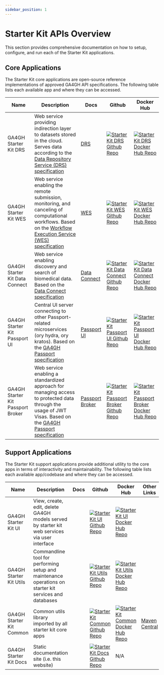 ```yaml
---
sidebar_position: 1
---
```


# Starter Kit APIs Overview

This section provides comprehensive documentation on how to setup, configure, and run each of the Starter Kit applications.

## Core Applications

The Starter Kit core applications are open-source reference implementations of approved GA4GH API specifications. The following table lists each available app and where they can be accessed. 

| Name | Description | Docs | Github | Docker Hub |
|------|-------------|------|--------|------------|
| GA4GH Starter Kit DRS | Web service providing indirection layer to datasets stored in the cloud. Serves data according to the [Data Repository Service (DRS) specification](https://github.com/ga4gh/data-repository-service-schemas) | [DRS](./drs/drs_overview) | [![Starter Kit DRS Github Repo](/img/GitHub-Mark-32px.png)](https://github.com/ga4gh/ga4gh-starter-kit-drs) | [![Starter Kit DRS Docker Hub Repo](/img/Moby-logo.png)](https://hub.docker.com/repository/docker/ga4gh/ga4gh-starter-kit-drs) |
| GA4GH Starter Kit WES | Web service enabling the remote submission, monitoring, and canceling of computational workflows. Based on the [Workflow Execution Service (WES) specification](https://github.com/ga4gh/workflow-execution-service-schemas) | [WES](./wes/wes_overview) | [![Starter Kit WES Github Repo](/img/GitHub-Mark-32px.png)](https://github.com/ga4gh/ga4gh-starter-kit-wes) | [![Starter Kit WES Docker Hub Repo](/img/Moby-logo.png)](https://hub.docker.com/repository/docker/ga4gh/ga4gh-starter-kit-wes) |
| GA4GH Starter Kit Data Connect | Web service enabling discovery and search of biomedical data. Based on the [Data Connect specification](https://github.com/ga4gh-discovery/data-connect) | [Data Connect](./data_connect/data_connect_overview) | [![Starter Kit Data Connect Github Repo](/img/GitHub-Mark-32px.png)](https://github.com/ga4gh/ga4gh-starter-kit-data-connect) | [![Starter Kit Data Connect Docker Hub Repo](/img/Moby-logo.png)](https://hub.docker.com/repository/docker/ga4gh/ga4gh-starter-kit-data-connect) |
| GA4GH Starter Kit Passport UI | Central UI server connecting to other Passport-related microservices (ory hydra, ory kratos). Based on the [GA4GH Passport specification](https://github.com/ga4gh-duri/ga4gh-duri.github.io/blob/master/researcher_ids/ga4gh_passport_v1.md) | [Passport UI](./passport/passport_ui_overview) | [![Starter Kit Passport UI Github Repo](/img/GitHub-Mark-32px.png)](https://github.com/ga4gh/ga4gh-starter-passport-ui) | [![Starter Kit Passport UI Docker Hub Repo](/img/Moby-logo.png)](https://hub.docker.com/r/ga4gh/ga4gh-starter-kit-passport-ui-node) |
| GA4GH Starter Kit Passport Broker | Web service enabling a standardized approach for managing access to protected data through the usage of JWT Visas. Based on the [GA4GH Passport specification](https://github.com/ga4gh-duri/ga4gh-duri.github.io/blob/master/researcher_ids/ga4gh_passport_v1.md) | [Passport Broker](./passport/passport_broker_overview) | [![Starter Kit Passport Broker Github Repo](/img/GitHub-Mark-32px.png)](https://github.com/ga4gh/ga4gh-starter-kit-passport-broker) | [![Starter Kit Passport Broker Docker Hub Repo](/img/Moby-logo.png)](https://hub.docker.com/repository/docker/ga4gh/ga4gh-starter-kit-passport-broker) |


## Support Applications

The Starter Kit support applications provide additional utility to the core apps in terms of interactivity and maintainability. The following table lists each available app/codebase and where they can be accessed.

| Name | Description | Docs | Github | Docker Hub | Other Links |
|------|-------------|------|--------|------------|---------------|
| GA4GH Starter Kit UI | View, create, edit, delete GA4GH models served by starter kit web services via user interface |  | [![Starter Kit UI Github Repo](/img/GitHub-Mark-32px.png)](https://github.com/ga4gh/ga4gh-starter-kit-ui) | [![Starter Kit UI Docker Hub Repo](/img/Moby-logo.png)](https://hub.docker.com/repository/docker/ga4gh/ga4gh-starter-kit-ui) |
| GA4GH Starter Kit Utils | Commandline tool for performing setup and maintenance operations on starter kit services and databases || [![Starter Kit Utils Github Repo](/img/GitHub-Mark-32px.png)](https://github.com/ga4gh/ga4gh-starter-kit-utils) | [![Starter Kit Utils Docker Hub Repo](/img/Moby-logo.png)](https://hub.docker.com/repository/docker/ga4gh/ga4gh-starter-kit-utils) |
| GA4GH Starter Kit Common | Common utils library imported by all starter kit core apps || [![Starter Kit Common Github Repo](/img/GitHub-Mark-32px.png)](https://github.com/ga4gh/ga4gh-starter-kit-common) | [![Starter Kit Common Docker Hub Repo](/img/Moby-logo.png)](https://hub.docker.com/repository/docker/ga4gh/ga4gh-starter-kit-common) | [Maven Central](https://search.maven.org/artifact/org.ga4gh/ga4gh-starter-kit-common/0.5.3/jar)
| GA4GH Starter Kit Docs | Static documentation site (i.e. this website) || [![Starter Kit Docs Github Repo](/img/GitHub-Mark-32px.png)](https://github.com/ga4gh/ga4gh-starter-kit-docs) | N/A |